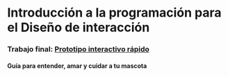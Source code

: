 # Introducción a la programación para el Diseño de interacción

### Trabajo final: [Prototipo interactivo rápido](https://cristinachr.github.io/ixd-sesion-10/)

#### Guía para entender, amar y cuidar a tu mascota
